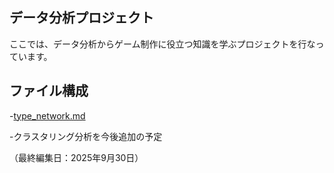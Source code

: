 ## データ分析プロジェクト
ここでは、データ分析からゲーム制作に役立つ知識を学ぶプロジェクトを行なっています。

## ファイル構成
-[type_network.md](type_network.md/)

-クラスタリング分析を今後追加の予定

（最終編集日：2025年9月30日）

